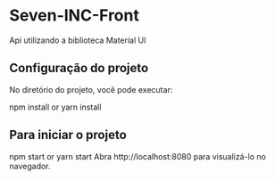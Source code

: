 # Seven-INC-Front
Api utilizando a biblioteca Material UI 


## Configuração do projeto
No diretório do projeto, você pode executar:

npm install
or
yarn install

## Para iniciar o projeto
npm start
or
yarn start
Abra http://localhost:8080 para visualizá-lo no navegador.
